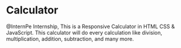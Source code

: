 # Calculator
@InternPe Internship,
This is a Responsive Calculator in HTML CSS & JavaScript. This calculator will do every calculation like division, multiplication, addition, subtraction, and many more.
